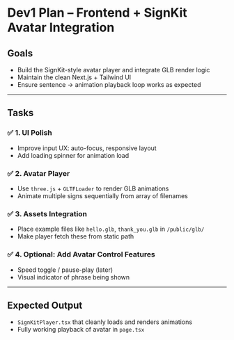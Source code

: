 # Dev1 Plan – Frontend + SignKit Avatar Integration

## Goals
- Build the SignKit-style avatar player and integrate GLB render logic
- Maintain the clean Next.js + Tailwind UI
- Ensure sentence -> animation playback loop works as expected

---

## Tasks

### ✅ 1. UI Polish
- Improve input UX: auto-focus, responsive layout
- Add loading spinner for animation load

### ✅ 2. Avatar Player
- Use `three.js` + `GLTFLoader` to render GLB animations
- Animate multiple signs sequentially from array of filenames

### ✅ 3. Assets Integration
- Place example files like `hello.glb`, `thank_you.glb` in `/public/glb/`
- Make player fetch these from static path

### ✅ 4. Optional: Add Avatar Control Features
- Speed toggle / pause-play (later)
- Visual indicator of phrase being shown

---

## Expected Output
- `SignKitPlayer.tsx` that cleanly loads and renders animations
- Fully working playback of avatar in `page.tsx`
